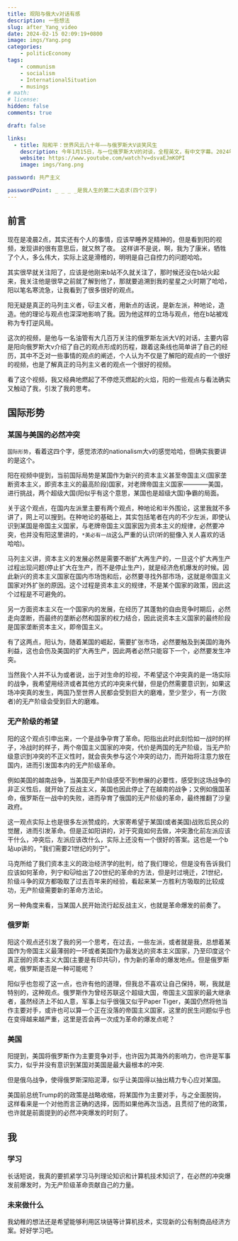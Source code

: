 ```yaml
---
title: 观阳与俄大v对话有感
description: 一些想法
slug: after_Yang_video
date: 2024-02-15 02:09:19+0800
image: imgs/Yang.png
categories:
    - politicEconomy
tags:
    - communism
    - socialism
    - InternationalSituation
    - musings
# math: 
# license: 
hidden: false
comments: true

draft: false

links:
  - title: 阳和平：世界风云八十年——与俄罗斯大V谈笑风生
    description: 今年1月15日，与一位俄罗斯大V的对谈，全程英文，有中文字幕。2024年1月15日录制。
    website: https://www.youtube.com/watch?v=dsvaEJmKOPI
    image: imgs/Yang.png

password: 共产主义

passwordPoint: _ _ _ _是我人生的第二大追求(四个汉字)
---
```


## 前言

现在是凌晨2点，其实还有个人的事情，应该早睡养足精神的，但是看到阳的视频，发现讲的很有意思后，就又熬了夜。
这样讲不是说，啊，我为了康米，牺牲了个人，多么伟大，实际上这是滑稽的，明明是自己自控力的问题哈哈。

其实很早就关注阳了，应该是他刚来b站不久就关注了，那时候还没在b站火起来，我关注他是很早之前就了解到他了，那就要追溯到我的星星之火时期了哈哈，阳以笔名寒流急，让我看到了很多很好的观点。

阳无疑是真正的马列主义者，🐱主义者，用新点的话说，是新左派，种地论，造造。他的理论与观点也深深地影响了我。因为他这样的立场与观点，他在b站被戏称为专打逆风局。

这次的视频，是他与一名油管有大几百万关注的俄罗斯左派大V的对话，主要内容是阳向俄罗斯大v介绍了自己的观点形成的历程，跟着这条线也简单讲了自己的经历，其中不乏对一些事情的观点的阐述，个人认为不仅是了解阳的观点的一个很好的视频，也是了解真正的马列主义者的观点一个很好的视频。

看了这个视频，我又经典地燃起了不停熄灭燃起的火焰，阳的一些观点与看法确实又触动了我，引发了我的思考。

## 国际形势

### 某国与美国的必然冲突

`国际形势`，看着这四个字，感觉浓浓的nationalism大v的感觉哈哈，但确实我要讲的是这个。

阳在视频中提到，当前国际局势是某国作为新兴的资本主义甚至帝国主义(国家垄断资本主义，即资本主义的最高阶段)国家，对老牌帝国主义国家————美国，进行挑战，两个超级大国(阳似乎有这个意思，某国也是超级大国)争霸的局面。

关于这个观点，在国内左派里主要有两个观点，种地论和半外围论，这里我就不多讲了，网上可以搜到。在种地论的基础上，其实包括笔者在内的不少左派，即使认识到某国是帝国主义国家，与老牌帝国主义国家因为资本主义的规律，必然要冲突，也并没有阳这里讲的，`*美必有一战`这么严重的认识(听的挺像入关人喜欢的话哈哈)。

马列主义讲，资本主义的发展必然是需要不断扩大再生产的，一旦这个扩大再生产过程出现问题(停止扩大在生产，而不是停止生产)，就是经济危机爆发的时候。因此新兴的资本主义国家在国内市场饱和后，必然要寻找外部市场，这就是帝国主义国家对外扩张的原因。这个过程是资本主义的规律，不是某个国家的政策，因此这个过程是不可避免的。

另一方面资本主义在一个国家内的发展，在经历了其蓬勃的自由竞争时期后，必然走向垄断，而最终的垄断必然和国家的权力结合，因此说资本主义国家的最终阶段是国家垄断资本主义，即帝国主义。

有了这两点，阳认为，随着某国的崛起，需要扩张市场，必然要触及到美国的海外利益，这也会伤及美国的扩大再生产，因此两者必然只能容下一个，必然要发生冲突。

当然我个人并不认为或者说，出于对生命的珍视，不希望这个冲突真的是一场实际的战争，我希望用经济或者其他方式的冲突来代替，但是仍然需要意识到，如果这场冲突真的发生，两国乃至世界人民都会受到巨大的磨难，至少至少，有一方(败者)的无产阶级会受到巨大的磨难。

### 无产阶级的希望

阳的这个观点引申出来，一个是战争孕育了革命。阳指出此时此刻恰如一战时的样子，冷战时的样子，两个帝国主义国家的冲突，代价是两国的无产阶级，当无产阶级意识到冲突的不正义性时，就会丧失参与这个冲突的动力，而开始将注意力放在国内，进而引发国本内的无产阶级革命。

例如美国的越南战争，当美国无产阶级感受不到参展的必要性，感受到这场战争的非正义性后，就开始了反战主义，美国也因此停止了在越南的战争；又例如俄国革命，俄罗斯在一战中的失败，进而孕育了俄国的无产阶级的革命，最终推翻了沙皇政府。

这一观点实际上也是很多左派赞成的，大家寄希望于某国(或者美国)战败后民众的觉醒，进而引发革命。但是正如阳讲的，对于究竟如何去做，冲突激化前左派应该干什么，冲突后，左派应该改什么，实际上还没有一个很好的答案。这也是一个b站up讲的，"我们需要21世纪的列宁"。

马克所给了我们资本主义的政治经济学的批判，给了我们理论，但是没有告诉我们应该如何革命，列宁和🐱给出了20世纪的革命的方法，但是时过境迁，21世纪，阶级斗争的双方都吸取了过去百年来的经验，看起来某一方胜利方吸取的比较成功，无产阶级需要新的革命方法论。

另一种角度来看，当某国人民开始流行起反战主义，也就是革命爆发的前奏了。

### 俄罗斯 

阳这个观点还引发了我的另一个思考，在过去，一些左派，或者就是我，总想着某国作为帝国主义最薄弱的一环或者美国作为最发达的资本主义国家，乃至印度这个真正弱的资本主义大国(主要是有印共🐱)，作为新的革命的爆发地点。但是俄罗斯呢，俄罗斯是否是一种可能呢？

阳似乎也忽视了这一点，也许有他的道理，但我总不喜欢让自己保持，啊，我就是特别的，这种观点。俄罗斯作为曾经苏联这个超级大国，帝国主义国家的最大继承者，虽然经济上不如人意，军事上似乎很强又似乎Paper Tiger，美国仍然将他当作主要对手，或许也可以算一个正在没落的帝国主义国家，这里的民生问题似乎也在变得越来越严重，这里是否会再一次成为革命的爆发点呢？

### 美国

阳提到，美国将俄罗斯作为主要竞争对手，也许因为其海外的影响力，也许是军事实力，似乎并没有意识到某国对美国是最大最根本的冲突.

但是俄乌战争，使得俄罗斯深陷泥潭，似乎让美国得以抽出精力专心应对某国。

美国前总统Trump的的政策是战略收缩，将某国作为主要对手，与之全面脱钩，这样看来是一个对他而言正确的选择，因而如果他再次当选，且贯彻了他的政策，也许就是前面提到的必然冲突爆发的时刻了。

## 我

### 学习

长话短说，我真的要抓紧学习马列理论知识和计算机技术知识了，在必然的冲突爆发前爆发时，为无产阶级革命贡献自己的力量。

### 未来做什么

我幼稚的想法还是希望能够利用区块链等计算机技术，实现新的公有制商品经济方案。好好学习吧。




